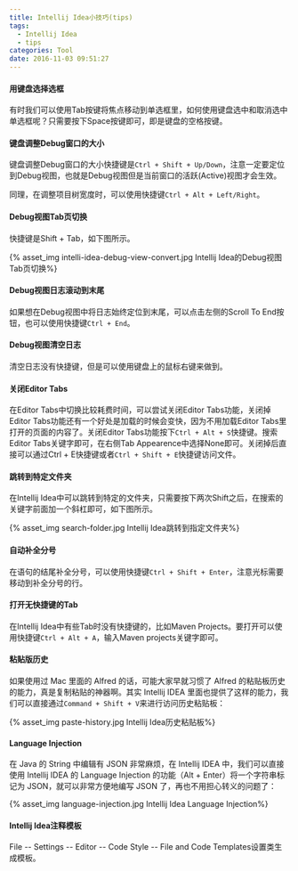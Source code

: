 ```yaml
---
title: Intellij Idea小技巧(tips)
tags:
  - Intellij Idea
  - tips
categories: Tool
date: 2016-11-03 09:51:27
---
```


#### 用键盘选择选框

有时我们可以使用Tab按键将焦点移动到单选框里，如何使用键盘选中和取消选中单选框呢？只需要按下Space按键即可，即是键盘的空格按键。

#### 键盘调整Debug窗口的大小


键盘调整Debug窗口的大小快捷键是`Ctrl + Shift + Up/Down`，注意一定要定位到Debug视图，也就是Debug视图但是当前窗口的活跃(Active)视图才会生效。

<!-- more -->

同理，在调整项目树宽度时，可以使用快捷键`Ctrl + Alt + Left/Right`。

#### Debug视图Tab页切换

快捷键是Shift + Tab，如下图所示。

{% asset_img intelli-idea-debug-view-convert.jpg Intellij Idea的Debug视图Tab页切换%}

#### Debug视图日志滚动到末尾

如果想在Debug视图中将日志始终定位到末尾，可以点击左侧的Scroll To End按钮，也可以使用快捷键`Ctrl + End`。

#### Debug视图清空日志

清空日志没有快捷键，但是可以使用键盘上的鼠标右键来做到。

#### 关闭Editor Tabs

在Editor Tabs中切换比较耗费时间，可以尝试关闭Editor Tabs功能，关闭掉Editor Tabs功能还有一个好处是加载的时候会变快，因为不用加载Editor Tabs里打开的页面的内容了。关闭Editor Tabs功能按下`Ctrl + Alt + S`快捷键。搜索Editor Tabs关键字即可，在右侧Tab Appearence中选择None即可。关闭掉后直接可以通过Ctrl + E快捷键或者`Ctrl + Shift + E`快捷键访问文件。

#### 跳转到特定文件夹

在Intellij Idea中可以跳转到特定的文件夹，只需要按下两次Shift之后，在搜索的关键字前面加一个斜杠即可，如下图所示。

{% asset_img search-folder.jpg Intellij Idea跳转到指定文件夹%}

#### 自动补全分号

在语句的结尾补全分号，可以使用快捷键`Ctrl + Shift + Enter`，注意光标需要移动到补全分号的行。

#### 打开无快捷键的Tab

在Intellij Idea中有些Tab时没有快捷键的，比如Maven Projects。要打开可以使用快捷键`Ctrl + Alt + A`，输入Maven projects关键字即可。

#### 粘贴版历史

如果使用过 Mac 里面的 Alfred 的话，可能大家早就习惯了 Alfred 的粘贴板历史的能力，真是复制粘贴的神器啊。其实 Intellij IDEA 里面也提供了这样的能力，我们可以直接通过`Command + Shift + V`来进行访问历史粘贴板：

{% asset_img paste-history.jpg Intellij Idea历史粘贴板%}

#### Language Injection

在 Java 的 String 中编辑有 JSON 非常麻烦，在 Intellij IDEA 中，我们可以直接使用 Intellij IDEA 的 Language Injection 的功能（Alt + Enter）将一个字符串标记为 JSON，就可以非常方便地编写 JSON 了，再也不用担心转义的问题了：

{% asset_img language-injection.jpg Intellij Idea Language Injection%}

#### Intellij Idea注释模板

File -- Settings -- Editor -- Code Style -- File and Code Templates设置类生成模板。
